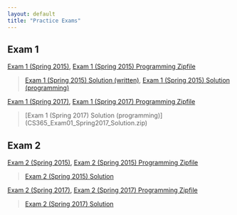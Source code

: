 ```yaml
---
layout: default
title: "Practice Exams"
---
```


## Exam 1

[Exam 1 (Spring 2015)](cs365-spring2015-exam01.pdf), [Exam 1 (Spring 2015) Programming Zipfile](CS365_Exam01_Spring2015.zip)

> [Exam 1 (Spring 2015) Solution (written)](cs365-spring2015-exam01-soln.pdf), [Exam 1 (Spring 2015) Solution (programming)](CS365_Exam01_Spring2015_Solution.zip)

[Exam 1 (Spring 2017)](cs365-spring2017-exam01.pdf), [Exam 1 (Spring 2017) Programming Zipfile](CS365_Exam01_Spring2017.zip)

> <!--[Exam 1 (Spring 2017) Solution (written)](cs365-spring2017-exam01-soln.pdf),--> [Exam 1 (Spring 2017) Solution (programming)](CS365_Exam01_Spring2017_Solution.zip)

## Exam 2

[Exam 2 (Spring 2015)](cs365-spring2015-exam02.pdf), [Exam 2 (Spring 2015) Programming Zipfile](CS365_Exam02_Spring2015.zip)

> [Exam 2 (Spring 2015) Solution](CS365_Exam02_Spring2015_Solution.zip)

[Exam 2 (Spring 2017)](cs365-spring2017-exam02.pdf), [Exam 2 (Spring 2017) Programming Zipfile](CS365_Exam02_Spring2017.zip)

> [Exam 2 (Spring 2017) Solution](CS365_Exam02_Spring2017_Solution.zip)
